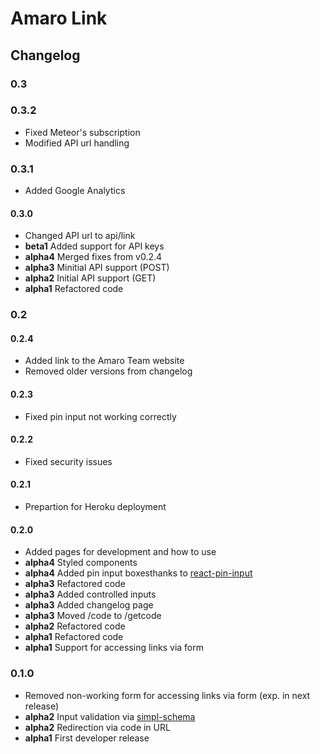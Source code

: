# Amaro Link

## Changelog

### 0.3

### 0.3.2

* Fixed Meteor's subscription
* Modified API url handling

### 0.3.1

* Added Google Analytics

#### 0.3.0

* Changed API url to api/link
* **beta1** Added support for API keys
* **alpha4** Merged fixes from v0.2.4
* **alpha3** Minitial API support (POST)
* **alpha2** Initial API support (GET)
* **alpha1** Refactored code

### 0.2

#### 0.2.4

* Added link to the Amaro Team website
* Removed older versions from changelog

#### 0.2.3

* Fixed pin input not working correctly

#### 0.2.2

* Fixed security issues

#### 0.2.1

* Prepartion for Heroku deployment

#### 0.2.0

* Added pages for development and how to use
* **alpha4** Styled components
* **alpha4** Added pin input boxesthanks to [react-pin-input](https://github.com/arunghosh/react-pin-input)
* **alpha3** Refactored code
* **alpha3** Added controlled inputs
* **alpha3** Added changelog page
* **alpha3** Moved /code to /getcode
* **alpha2** Refactored code
* **alpha1** Refactored code
* **alpha1** Support for accessing links via form

### 0.1.0

* Removed non-working form for accessing links via form (exp. in next release)
* **alpha2** Input validation via [simpl-schema](https://github.com/aldeed/meteor-simple-schema)
* **alpha2** Redirection via code in URL
* **alpha1** First developer release
